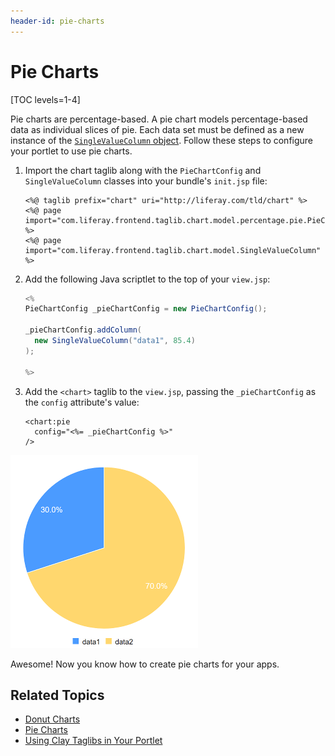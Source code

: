 ```yaml
---
header-id: pie-charts
---
```


# Pie Charts

[TOC levels=1-4]

Pie charts are percentage-based. A pie chart models percentage-based data as 
individual slices of pie. Each data set must be defined as a new instance of the 
[`SingleValueColumn` object](@app-ref@/foundation/latest/javadocs/com/liferay/frontend/taglib/chart/model/SingleValueColumn.html). 
Follow these steps to configure your portlet to use pie charts. 

1.  Import the chart taglib along with the `PieChartConfig` and 
    `SingleValueColumn` classes into your bundle's `init.jsp` file:

    ```markup
    <%@ taglib prefix="chart" uri="http://liferay.com/tld/chart" %>
    <%@ page import="com.liferay.frontend.taglib.chart.model.percentage.pie.PieChartConfig" %>
    <%@ page import="com.liferay.frontend.taglib.chart.model.SingleValueColumn" %>
    ```

2.  Add the following Java scriptlet to the top of your `view.jsp`:

    ```java
    <%
    PieChartConfig _pieChartConfig = new PieChartConfig();

    _pieChartConfig.addColumn(
      new SingleValueColumn("data1", 85.4)
    );

    %>
    ```

3.  Add the `<chart>` taglib to the `view.jsp`, passing the `_pieChartConfig` 
    as the `config` attribute's value:

    ```markup
    <chart:pie
      config="<%= _pieChartConfig %>"
    />
    ```

![Figure 1: A pie chart models percentage-based data as individual slices of pie.](../../../../images/chart-taglib-pie.png)

Awesome! Now you know how to create pie charts for your apps. 

## Related Topics

- [Donut Charts](/docs/7-2/reference/-/knowledge_base/r/donut-charts)
- [Pie Charts](/docs/7-2/reference/-/knowledge_base/r/pie-charts)
- [Using Clay Taglibs in Your Portlet](/docs/7-2/reference/-/knowledge_base/r/using-the-clay-taglib-in-your-portlets)
